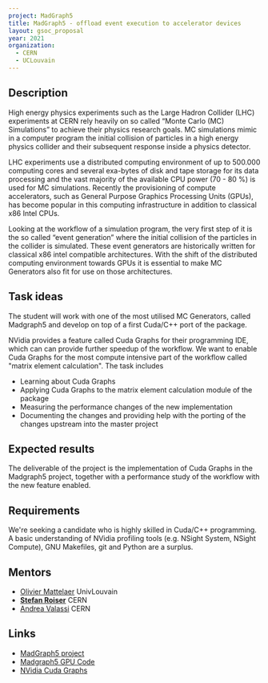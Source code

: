 ```yaml
---
project: MadGraph5
title: MadGraph5 - offload event execution to accelerator devices
layout: gsoc_proposal
year: 2021
organization:
  - CERN
  - UCLouvain
---
```


## Description
High energy physics experiments such as the Large Hadron Collider (LHC) experiments at CERN rely heavily on so called “Monte Carlo (MC) Simulations” to achieve their physics research goals. MC simulations mimic in a computer program the initial collision of particles in a high energy physics collider and their subsequent response inside a physics detector.

LHC experiments use a distributed computing environment of up to 500.000 computing cores and several exa-bytes of disk and tape storage for its data processing and the vast majority of the available CPU power (70 - 80 %) is used for MC simulations. Recently the provisioning of compute accelerators, such as General Purpose Graphics Processing Units (GPUs), has become popular in this computing infrastructure in addition to classical x86 Intel CPUs.

Looking at the workflow of a simulation program, the very first step of it is the so called “event generation” where the initial collision of the particles in the collider is simulated. These event generators are historically written for classical x86 intel compatible architectures. With the shift of the distributed computing environment towards GPUs it is essential to make MC Generators also fit for use on those architectures.

## Task ideas
The student will work with one of the most utilised MC Generators, called Madgraph5 and develop on top of a first Cuda/C++ port of the package.

NVidia provides a feature called Cuda Graphs for their programming IDE, which can can provide further speedup of the workflow. We want to enable Cuda Graphs for the most compute intensive part of the workflow called "matrix element calculation". The task includes

 * Learning about Cuda Graphs
 * Applying Cuda Graphs to the matrix element calculation module of the package
 * Measuring the performance changes of the new implementation
 * Documenting the changes and providing help with the porting of the changes upstream into the master project

## Expected results
The deliverable of the project is the implementation of Cuda Graphs in the Madgraph5 project, together with a performance study of the workflow with the new feature enabled.

## Requirements
We're seeking a candidate who is highly skilled in Cuda/C++ programming. A basic understanding of NVidia profiling tools (e.g. NSight System, NSight Compute), GNU Makefiles, git and Python are a surplus.

## Mentors
  * [Olivier Mattelaer](mailto:olivier.mattelaer@uclouvain.be) UnivLouvain
  * **[Stefan Roiser](mailto:stefan.roiser@cern.ch)** CERN
  * [Andrea Valassi](mailto:andrea.valassi@cern.ch) CERN

## Links
  * [MadGraph5 project](https://launchpad.net/mg5amcnlo)
  * [Madgraph5 GPU Code](https://madgraph5.github.io/)
  * [NVidia Cuda Graphs](https://developer.nvidia.com/blog/cuda-graphs/)
